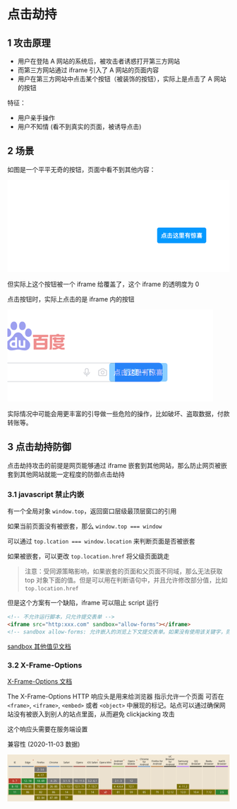 # 点击劫持

## 1 攻击原理

- 用户在登陆 A 网站的系统后，被攻击者诱惑打开第三方网站
- 而第三方网站通过 iframe 引入了 A 网站的页面内容
- 用户在第三方网站中点击某个按钮（被装饰的按钮），实际上是点击了 A 网站的按钮

特征：

- 用户亲手操作
- 用户不知情 (看不到真实的页面，被诱导点击)

## 2 场景

如图是一个平平无奇的按钮，页面中看不到其他内容：

![](../images/clickHijack_20201029084948.png)

但实际上这个按钮被一个 iframe 给覆盖了，这个 iframe 的透明度为 0

点击按钮时，实际上点击的是 iframe 内的按钮

![](../images/clickHijack_20201029085930.png)

实际情况中可能会用更丰富的引导做一些危险的操作，比如破坏、盗取数据，付款转账等。

## 3 点击劫持防御

点击劫持攻击的前提是网页能够通过 iframe 嵌套到其他网站，那么防止网页被嵌套到其他网站就能一定程度的防御点击劫持

### 3.1 javascript 禁止内嵌

有一个全局对象 `window.top`，返回窗口层级最顶层窗口的引用

如果当前页面没有被嵌套，那么 `window.top === window`

可以通过 `top.lcation === window.location` 来判断页面是否被嵌套

如果被嵌套，可以更改 `top.location.href` 将父级页面跳走

> 注意：受同源策略影响，如果嵌套的页面和父页面不同域，那么无法获取 top 对象下面的值。但是可以用在判断语句中，并且允许修改部分值，比如 `top.location.href`

但是这个方案有一个缺陷，iframe 可以阻止 script 运行

```html
<!-- 不允许运行脚本，只允许提交表单 -->
<iframe src="http:xxx.com" sandbox="allow-forms"></iframe>
<!-- sandbox allow-forms: 允许嵌入的浏览上下文提交表单。如果没有使用该关键字，则无法提交表单 -->
```

[sandbox 其他值见文档](https://developer.mozilla.org/zh-CN/docs/Web/HTML/Element/iframe)

### 3.2 X-Frame-Options

[X-Frame-Options 文档](https://developer.mozilla.org/zh-CN/docs/Web/HTTP/X-Frame-Options)

The X-Frame-Options HTTP 响应头是用来给浏览器 指示允许一个页面 可否在 `<frame>`, `<iframe>`, `<embed>` 或者 `<object>` 中展现的标记。站点可以通过确保网站没有被嵌入到别人的站点里面，从而避免 clickjacking 攻击

这个响应头需要在服务端设置

兼容性 (2020-11-03 数据)

![](../images/clickHijack_20201103201937.png)
